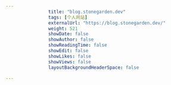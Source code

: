 ---
                title: "blog.stonegarden.dev"
                tags: [个人网站]
                externalUrl: "https://blog.stonegarden.dev/"
                weight: 521
                showDate: false
                showAuthor: false
                showReadingTime: false
                showEdit: false
                showLikes: false
                showViews: false
                layoutBackgroundHeaderSpace: false
                ---

